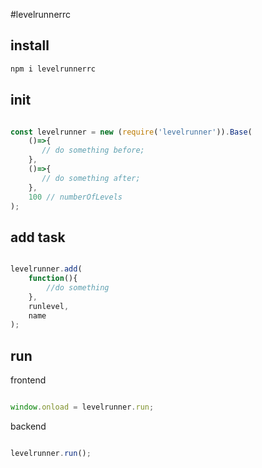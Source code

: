 #levelrunnerrc
## install

```bash
npm i levelrunnerrc

```

## init 


```javascript

const levelrunner = new (require('levelrunner')).Base(
    ()=>{
       // do something before;
    },
    ()=>{
       // do something after; 
    },
    100 // numberOfLevels
);

```


## add task

```javascript

levelrunner.add(
    function(){
        //do something
    },
    runlevel,
    name
);


```

## run 

frontend


```javascript

window.onload = levelrunner.run;

```

backend

```javascript

levelrunner.run();

```


